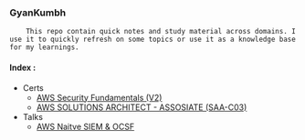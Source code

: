 ### GyanKumbh

        This repo contain quick notes and study material across domains. I use it to quickly refresh on some topics or use it as a knowledge base for my learnings.

#### Index :
- Certs
  - [AWS Security Fundamentals (V2)](https://github.com/mrpool404/gyankumbha/tree/main/certs/AWS_SECURITY_FUNDAMENTALS_V2)
  - [AWS SOLUTIONS ARCHITECT - ASSOSIATE (SAA-C03)](https://github.com/mrpool404/gyankumbha/tree/main/certs/AWS_SOLUTIONS_ARCHITECT_ASSOSIATE)
- Talks
  - [AWS Naitve SIEM & OCSF](https://github.com/mrpool404/gyankumbha/tree/main/talks/null/AWSNativeSIEM&OCSF.pdf)